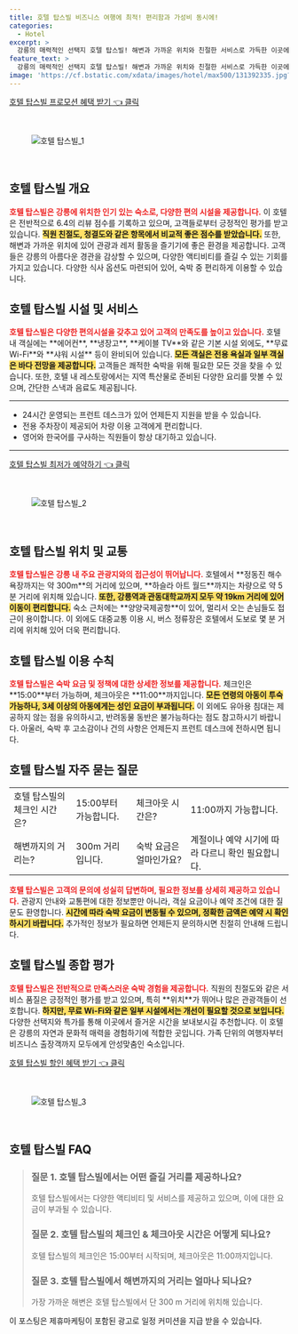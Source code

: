 ```yaml
---
title: 호텔 탑스빌 비즈니스 여행에 최적! 편리함과 가성비 동시에!
categories:
  - Hotel
excerpt: >
  강릉의 매력적인 선택지 호텔 탑스빌! 해변과 가까운 위치와 친절한 서비스로 가득한 이곳에서 편안한 휴식을 즐겨보세요. 다소 아쉬운 무료 WiFi 점수를 제외하면 근사한 숙소 경험이 기다리고 있습니다.
feature_text: >
  강릉의 매력적인 선택지 호텔 탑스빌! 해변과 가까운 위치와 친절한 서비스로 가득한 이곳에서 편안한 휴식을 즐겨보세요. 다소 아쉬운 무료 WiFi 점수를 제외하면 근사한 숙소 경험이 기다리고 있습니다.
image: 'https://cf.bstatic.com/xdata/images/hotel/max500/131392335.jpg?k=475ad8ebf97357df9b9503f0c16be553a7c85acba6c8c4fde3ebaa7a43c91f2c&o=&hp=1'
---
```


<p><a class="modoo-button" href="https://tinyurl.com/26sf29au" rel="nofollow noopener">호텔 탑스빌 프로모션 혜택 받기 👈 클릭</a></p><br/>
<figure class="image"><img alt="호텔 탑스빌_1" src="https://cf.bstatic.com/xdata/images/hotel/max1024x768/121045901.jpg?k=80307c3c3a2d65194406b529c0b104fa2d72d4e896c1d1f6678fea5c7d734dbe&amp;o=&amp;hp=1"/></figure><br/>

<h2 id="호텔_탑스빌_개요">호텔 탑스빌 개요</h2>
<p><b><span style="color: #ee2323;">호텔 탑스빌은 강릉에 위치한 인기 있는 숙소로, 다양한 편의 시설을 제공합니다.</span></b> 이 호텔은 전반적으로 6.4의 리뷰 점수를 기록하고 있으며, 고객들로부터 긍정적인 평가를 받고 있습니다. <b><span style="background-color: #ffe066;">직원 친절도, 청결도와 같은 항목에서 비교적 좋은 점수를 받았습니다.</span></b> 또한, 해변과 가까운 위치에 있어 관광과 레저 활동을 즐기기에 좋은 환경을 제공합니다. 고객들은 강릉의 아름다운 경관을 감상할 수 있으며, 다양한 액티비티를 즐길 수 있는 기회를 가지고 있습니다. 다양한 식사 옵션도 마련되어 있어, 숙박 중 편리하게 이용할 수 있습니다.</p>
<h2 id="호텔_탑스빌_시설_및_서비스">호텔 탑스빌 시설 및 서비스</h2>
<p><b><span style="color: #ee2323;">호텔 탑스빌은 다양한 편의시설을 갖추고 있어 고객의 만족도를 높이고 있습니다.</span></b> 호텔 내 객실에는 **에어컨**, **냉장고**, **케이블 TV**와 같은 기본 시설 외에도, **무료 Wi-Fi**와 **샤워 시설** 등이 완비되어 있습니다. <b><span style="background-color: #ffe066;">모든 객실은 전용 욕실과 일부 객실은 바다 전망을 제공합니다.</span></b> 고객들은 쾌적한 숙박을 위해 필요한 모든 것을 찾을 수 있습니다. 또한, 호텔 내 레스토랑에서는 지역 특산물로 준비된 다양한 요리를 맛볼 수 있으며, 간단한 스낵과 음료도 제공됩니다.</p>
<hr/>
<ul>
<li>24시간 운영되는 프런트 데스크가 있어 언제든지 지원을 받을 수 있습니다.</li>
<li>전용 주차장이 제공되어 차량 이용 고객에게 편리합니다.</li>
<li>영어와 한국어를 구사하는 직원들이 항상 대기하고 있습니다.</li>
</ul>
<hr/>
<p><a class="modoo-button" href="https://tinyurl.com/26sf29au" rel="nofollow noopener">호텔 탑스빌 최저가 예약하기 👈 클릭</a></p><br/>
<figure class="image"><img alt="호텔 탑스빌_2" src="https://cf.bstatic.com/xdata/images/hotel/max500/131392335.jpg?k=475ad8ebf97357df9b9503f0c16be553a7c85acba6c8c4fde3ebaa7a43c91f2c&amp;o=&amp;hp=1"/></figure><br/>
<h2 id="호텔_탑스빌_위치_및_교통">호텔 탑스빌 위치 및 교통</h2>
<p><b><span style="color: #ee2323;">호텔 탑스빌은 강릉 내 주요 관광지와의 접근성이 뛰어납니다.</span></b> 호텔에서 **정동진 해수욕장까지는 약 300m**의 거리에 있으며, **하슬라 아트 월드**까지는 차량으로 약 5분 거리에 위치해 있습니다. <b><span style="background-color: #ffe066;">또한, 강릉역과 관동대학교까지 모두 약 19km 거리에 있어 이동이 편리합니다.</span></b> 숙소 근처에는 **양양국제공항**이 있어, 멀리서 오는 손님들도 접근이 용이합니다. 이 외에도 대중교통 이용 시, 버스 정류장은 호텔에서 도보로 몇 분 거리에 위치해 있어 더욱 편리합니다.</p>
<h2 id="호텔_탑스빌_이용_수칙">호텔 탑스빌 이용 수칙</h2>
<p><b><span style="color: #ee2323;">호텔 탑스빌은 숙박 요금 및 정책에 대한 상세한 정보를 제공합니다.</span></b> 체크인은 **15:00**부터 가능하며, 체크아웃은 **11:00**까지입니다. <b><span style="background-color: #ffe066;">모든 연령의 아동이 투숙 가능하나, 3세 이상의 아동에게는 성인 요금이 부과됩니다.</span></b> 이 외에도 유아용 침대는 제공하지 않는 점을 유의하시고, 반려동물 동반은 불가능하다는 점도 참고하시기 바랍니다. 아울러, 숙박 후 고소감이나 건의 사항은 언제든지 프런트 데스크에 전하시면 됩니다.</p>
<h2 id="호텔_탑스빌_자주_묻는_질문">호텔 탑스빌 자주 묻는 질문</h2>
<table>
<tr>
<td>호텔 탑스빌의 체크인 시간은?</td>
<td>15:00부터 가능합니다.</td>
<td>체크아웃 시간은?</td>
<td>11:00까지 가능합니다.</td>
</tr>
<tr>
<td>해변까지의 거리는?</td>
<td>300m 거리입니다.</td>
<td>숙박 요금은 얼마인가요?</td>
<td>계절이나 예약 시기에 따라 다르니 확인 필요합니다.</td>
</tr>
</table>
<p><b><span style="color: #ee2323;">호텔 탑스빌은 고객의 문의에 성실히 답변하며, 필요한 정보를 상세히 제공하고 있습니다.</span></b> 관광지 안내와 교통편에 대한 정보뿐만 아니라, 객실 요금이나 예약 조건에 대한 질문도 환영합니다. <b><span style="background-color: #ffe066;">시간에 따라 숙박 요금이 변동될 수 있으며, 정확한 금액은 예약 시 확인하시기 바랍니다.</span></b> 추가적인 정보가 필요하면 언제든지 문의하시면 친절히 안내해 드립니다.</p>
<h2 id="호텔_탑스빌_종합_평가">호텔 탑스빌 종합 평가</h2>
<p><b><span style="color: #ee2323;">호텔 탑스빌은 전반적으로 만족스러운 숙박 경험을 제공합니다.</span></b> 직원의 친절도와 같은 서비스 품질은 긍정적인 평가를 받고 있으며, 특히 **위치**가 뛰어나 많은 관광객들이 선호합니다. <b><span style="background-color: #ffe066;">하지만, 무료 Wi-Fi와 같은 일부 시설에서는 개선이 필요할 것으로 보입니다.</span></b> 다양한 선택지와 특가를 통해 이곳에서 즐거운 시간을 보내보시길 추천합니다. 이 호텔은 강릉의 자연과 문화적 매력을 경험하기에 적합한 곳입니다. 가족 단위의 여행자부터 비즈니스 출장객까지 모두에게 안성맞춤인 숙소입니다.</p>

<p><a class="modoo-button" href="https://tinyurl.com/26sf29au" rel="nofollow noopener">호텔 탑스빌 할인 혜택 받기 👈 클릭</a></p><br>

<figure class="image"><img src="https://cf.bstatic.com/xdata/images/hotel/max500/121047244.jpg?k=cece225fa1a3dd5edf6e578fa99501d2199c23dd0fb5c301c1249925b9b46d41&o=&hp=1" alt="호텔 탑스빌_3"></figure><br>
<h2 id="호텔 탑스빌_FAQ">호텔 탑스빌 FAQ</h2>
<div itemscope="" itemtype="https://schema.org/FAQPage"> 
<blockquote> 
<div itemscope="" itemprop="mainEntity" itemtype="https://schema.org/Question"> 
<h3 id="질문_1" itemprop="name">질문 1. 호텔 탑스빌에서는 어떤 즐길 거리를 제공하나요?</h3> 
<div itemscope="" itemprop="acceptedAnswer" itemtype="https://schema.org/Answer"> 
<span itemprop="text"> 
<p>호텔 탑스빌에서는 다양한 액티비티 및 서비스를 제공하고 있으며, 이에 대한 요금이 부과될 수 있습니다.</p> 
</span> 
</div> 
</div> 

<div itemscope="" itemprop="mainEntity" itemtype="https://schema.org/Question"> 
<h3 id="질문_2" itemprop="name">질문 2. 호텔 탑스빌의 체크인 & 체크아웃 시간은 어떻게 되나요?</h3> 
<div itemscope="" itemprop="acceptedAnswer" itemtype="https://schema.org/Answer"> 
<span itemprop="text"> 
<p>호텔 탑스빌의 체크인은 15:00부터 시작되며, 체크아웃은 11:00까지입니다.</p> 
</span> 
</div> 
</div> 

<div itemscope="" itemprop="mainEntity" itemtype="https://schema.org/Question"> 
<h3 id="질문_3" itemprop="name">질문 3. 호텔 탑스빌에서 해변까지의 거리는 얼마나 되나요?</h3> 
<div itemscope="" itemprop="acceptedAnswer" itemtype="https://schema.org/Answer"> 
<span itemprop="text"> 
<p>가장 가까운 해변은 호텔 탑스빌에서 단 300 m 거리에 위치해 있습니다.</p> 
</span> 
</div> 
</div> 
</blockquote> 
</div><p>이 포스팅은 제휴마케팅이 포함된 광고로 일정 커미션을 지급 받을 수 있습니다.</p>

